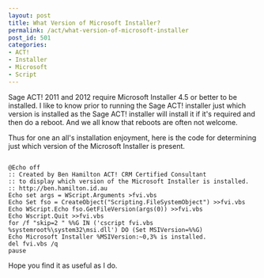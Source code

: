 ```yaml
---
layout: post
title: What Version of Microsoft Installer?
permalink: /act/what-version-of-microsoft-installer
post_id: 501
categories:
- ACT!
- Installer
- Microsoft
- Script
---
```


Sage ACT! 2011 and 2012 require Microsoft Installer 4.5 or better to be installed. I like to know prior to running the Sage ACT! installer just which version is installed as the Sage ACT! installer will install it if it's required and then do a reboot. And we all know that reboots are often not welcome.

Thus for one an all's installation enjoyment, here is the code for determining just which version of the Microsoft Installer is present.

<pre><code>
@Echo off
:: Created by Ben Hamilton ACT! CRM Certified Consultant
:: to display which version of the Microsoft Installer is installed.
:: http://ben.hamilton.id.au
Echo set args = WScript.Arguments >fvi.vbs
Echo Set fso = CreateObject("Scripting.FileSystemObject") >>fvi.vbs
Echo WScript.Echo fso.GetFileVersion(args(0)) >>fvi.vbs
Echo Wscript.Quit >>fvi.vbs
for /f "skip=2 " %%G IN ('cscript fvi.vbs %systemroot%\system32\msi.dll') DO (Set MSIVersion=%%G)
Echo Microsoft Installer %MSIVersion:~0,3% is installed.
del fvi.vbs /q
pause
</code></pre>

Hope you find it as useful as I do.
